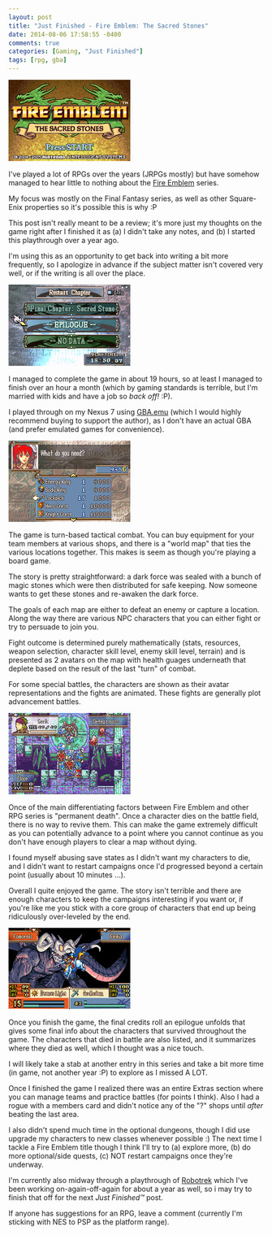```yaml
---
layout: post
title: "Just Finished - Fire Emblem: The Sacred Stones"
date: 2014-08-06 17:58:55 -0400
comments: true
categories: [Gaming, "Just Finished"]
tags: [rpg, gba]
---
```


![](/images/fire-emblem-the-sacred-stones.003.png)

I've played a lot of RPGs over the years (JRPGs mostly) but have somehow managed to hear little to nothing about the [Fire Emblem](http://en.wikipedia.org/wiki/Fire_Emblem) series.

My focus was mostly on the Final Fantasy series, as well as other Square-Enix properties so it's possible this is why :P

This post isn't really meant to be a review; it's more just my thoughts on the game right after I finished it as (a) I didn't take any notes, and (b) I started this playthrough over a year ago.

<!--more-->

I'm using this as an opportunity to get back into writing a bit more frequently, so I apologize in advance if the subject matter isn't covered very well, or if the writing is all over the place.

![](/images/fire-emblem-the-sacred-stones.004.png)

I managed to complete the game in about 19 hours, so at least I managed to finish over an hour a month (which by gaming standards is terrible, but I'm married with kids and have a job so *back off!* :P).

I played through on my Nexus 7 using [GBA.emu](https://play.google.com/store/apps/details?id=com.explusalpha.GbaEmu&hl=en) (which I would highly recommend buying to support the author), as I don't have an actual GBA (and prefer emulated games for convenience).

![](/images/fire-emblem-the-sacred-stones.002.png)

The game is turn-based tactical combat. You can buy equipment for your team members at various shops, and there is a "world map" that ties the various locations together. This makes is seem as though you're playing a board game.

The story is pretty straightforward: a dark force was sealed with a bunch of magic stones which were then distributed for safe keeping. Now someone wants to get these stones and re-awaken the dark force.

The goals of each map are either to defeat an enemy or capture a location. Along the way there are various NPC characters that you can either fight or try to persuade to join you.

Fight outcome is determined purely mathematically (stats, resources, weapon selection, character skill level, enemy skill level, terrain) and is presented as 2 avatars on the map with health guages underneath that deplete based on the result of the last "turn" of combat.

For some special battles, the characters are shown as their avatar representations and the fights are animated. These fights are generally plot advancement battles.

![](/images/fire-emblem-the-sacred-stones.005.png)

Once of the main differentiating factors between Fire Emblem and other RPG series is "permanent death". Once a character dies on the battle field, there is no way to revive them. This can make the game extremely difficult as you can potentially advance to a point where you cannot continue as you don't have enough players to clear a map without dying.

I found myself abusing save states as I didn't want my characters to die, and I didn't want to restart campaigns once I'd progressed beyond a certain point (usually about 10 minutes ...).

Overall I quite enjoyed the game. The story isn't terrible and there are enough characters to keep the campaigns interesting if you want or, if you're like me you stick with a core group of characters that end up being ridiculously over-leveled by the end.

![](/images/fire-emblem-the-sacred-stones.000.png)

Once you finish the game, the final credits roll an epilogue unfolds that gives some final info about the characters that survived throughout the game. The characters that died in battle are also listed, and it summarizes where they died as well, which I thought was a nice touch.

I will likely take a stab at another entry in this series and take a bit more time (in game, not another year :P) to explore as I missed A LOT.

Once I finished the game I realized there was an entire Extras section where you can manage teams and practice battles (for points I think). Also I had a rogue with a members card and didn't notice any of the "?" shops until *after* beating the last area.

I also didn't spend much time in the optional dungeons, though I did use upgrade my characters to new classes whenever possible :) The next time I tackle a Fire Emblem title though I think I'll try to (a) explore more, (b) do more optional/side quests, (c) NOT restart campaigns once they're underway.

I'm currently also midway through a playthrough of [Robotrek](http://en.wikipedia.org/wiki/Robotrek) which I've been working on-again-off-again for about a year as well, so i may try to finish that off for the next *Just Finished&trade;* post.

If anyone has suggestions for an RPG, leave a comment (currently I'm sticking with NES to PSP as the platform range).